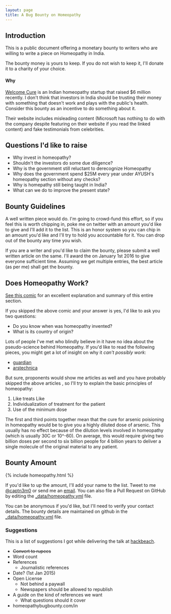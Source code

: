 ```yaml
---
layout: page
title: A Bug Bounty on Homeopathy
---
```

## Introduction

This is a public document offering a monetary bounty to writers who are willing to write a piece on Homeopathy in India.

The bounty money is yours to keep. If you do not wish to keep it, I'll donate it to a charity of your choice.

#### Why

[Welcome Cure](http://www.welcomecure.com/) is an Indian homeopathy startup that raised $6 million recently.
I don't think that investors in India should be trusting their money with something that doesn't work
and plays with the public's health. Consider this bounty as an incentive to do something about it.

Their website includes misleading content (Microsoft has nothing to do with the company despite featuring
on their website if you read the linked content) and fake testimonials from celebrities. 

## Questions I'd like to raise

- Why invest in homeopathy?
- Shouldn't the investors do some due diligence?
- Why is the government still reluctant to derecognize Homeopathy
- Why does the government spend $25M every year under AYUSH's homeopathy section without any checks?
- Why is homepathy still being taught in India?
- What can we do to improve the present state?

## Bounty Guidelines

A well written piece would do. I'm going to crowd-fund this effort, so if you feel this is worth chipping in,
poke me on twitter with an amount you'd like to give and I'll add it to the list. This is an honor system
so you can chip in an amount you'd like and I'll try to hold you accountable for it. You can drop out of the
bounty any time you wish.

If you are a writer and you'd like to claim the bounty, please submit a well written article on the same.
I'll award the on January 1st 2016 to give everyone sufficient time. Assuming we get multiple entries, the
best article (as per me) shall get the bounty.


## Does Homeopathy Work?

[See this comic](http://darryl-cunningham.blogspot.in/2010/06/homeopathy.html) for an
excellent explanation and summary of this entire section.

If you skipped the above comic and your answer is yes, I'd like to ask you two questions:

- Do you know when was homeopathy invented?
- What is its country of origin?

Lots of people I've met who blindly believe in it have no idea about the pseudo-science behind
Homeopathy. If you'd like to read the following pieces, you might get a lot of insight on
why it *can't possibly work*:

- [guardian](http://www.theguardian.com/world/2014/apr/08/homeopathy-is-bunk-study-says)
- [arstechnica](http://arstechnica.com/science/2007/09/the-pseudoscience-behind-homeopathy/)

But sure, proponents would show me articles as well
and you have probably skipped the above articles
, so I'll try to explain the basic principles of homeopathy:

1. Like treats Like
2. Individualization of treatment for the patient
3. Use of the minimum dose

The first and third points together mean that the cure for arsenic poisioning in homeopathy would be to give you
a highly diluted dose of arsenic. This usually has no effect because of the dilution levels involved in
homeopathy (which is usually 30C or 10^-60). On average, this would require giving two billion doses per
second to six billion people for 4 billion years to deliver a single molecule of the original material to any patient.

## Bounty Amount

{% include homeopathy.html %}

If you'd like to up the amount, I'll add your name to the list. Tweet to me [@captn3m0](https://twitter.com/captn3m0) or send me an [email](mailto:me@captnemo.in). You can also file a Pull Request on GitHub by editing the [_data/homeopathy.yml][data] file.

You can be anonymous if you'd like, but I'll need to verify your contact
details. The bounty details are maintained on github in the
[_data/homeopathy.yml][data] file.

### Suggestions

This is a list of suggestions I got while delivering the talk at [hackbeach](https://hackbeach.in).

* ~~Convert to rupees~~
* Word count
* References
  * Journalistic references
* Date? (1st Jan 2015)
* Open License
  * Not behind a paywall
  * Newspapers should be allowed to republish
* A guide on the kind of references we want
  * What questions should it cover
* homeopathybugbounty.com/in

[data]: https://github.com/captn3m0/captn3m0.github.com/blob/master/_data/homeopathy.yml